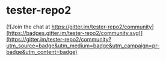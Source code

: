 # tester-repo2

[![Join the chat at https://gitter.im/tester-repo2/community](https://badges.gitter.im/tester-repo2/community.svg)](https://gitter.im/tester-repo2/community?utm_source=badge&utm_medium=badge&utm_campaign=pr-badge&utm_content=badge)